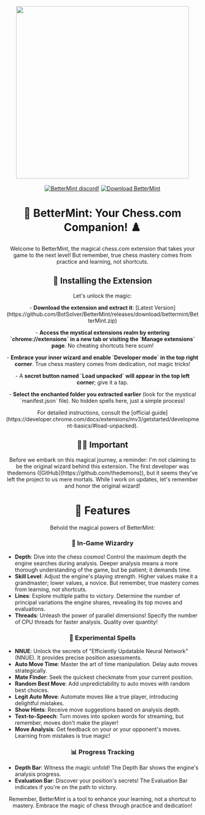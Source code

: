 <p align="center">
  <img width="450" src="https://cdn.discordapp.com/attachments/1017565672622006303/1089946864717144094/image.png">
  <br><br>
  <a href="https://discord.gg/basic"><img alt="BetterMint discord!" src="https://img.shields.io/badge/Discord-BetterMint-0?style=flat&logo=discord"></a>
  <a href="https://github.com/BotSolver/BetterMint/releases"><img alt="Download BetterMint" src="https://img.shields.io/github/downloads/BotSolver/BetterMint/total?color=%2331c754&label=Download&logo=googlechrome&logoColor=%23ffffff"></a>
</p>

<h1 align="center">👑 BetterMint: Your Chess.com Companion! ♟️</h1>

<p align="center">Welcome to BetterMint, the magical chess.com extension that takes your game to the next level! But remember, true chess mastery comes from practice and learning, not shortcuts.</p>

<h2 align="center">🚀 Installing the Extension</h2>

<p align="center">Let's unlock the magic:</p>

<p align="center">
  - <strong>Download the extension and extract it</strong>: [Latest Version](https://github.com/BotSolver/BetterMint/releases/download/bettermint/BetterMint.zip)
</p>

<p align="center">
  - <strong>Access the mystical extensions realm by entering `chrome://extensions` in a new tab or visiting the `Manage extensions` page</strong>. No cheating shortcuts here scum!
</p>

<p align="center">
  - <strong>Embrace your inner wizard and enable `Developer mode` in the top right corner</strong>. True chess mastery comes from dedication, not magic tricks!
</p>

<p align="center">
  - A <strong>secret button named `Load unpacked` will appear in the top left corner</strong>; give it a tap.
</p>

<p align="center">
  - <strong>Select the enchanted folder you extracted earlier</strong> (look for the mystical `manifest.json` file). No hidden spells here, just a simple process!
</p>

<p align="center">For detailed instructions, consult the [official guide](https://developer.chrome.com/docs/extensions/mv3/getstarted/development-basics/#load-unpacked).</p>

<h2 align="center">🧙‍♂️ Important</h2>

<p align="center">Before we embark on this magical journey, a reminder: I'm not claiming to be the original wizard behind this extension. The first developer was thedemons ([GitHub](https://github.com/thedemons)), but it seems they've left the project to us mere mortals. While I work on updates, let's remember and honor the original wizard!</p>

<h1 align="center">🔮 Features</h1>

<p align="center">Behold the magical powers of BetterMint:</p>

<h3 align="center">🌟 In-Game Wizardry</h3>

<p align="center">
  <ul>
    <li>
      <strong>Depth</strong>: Dive into the chess cosmos! Control the maximum depth the engine searches during analysis. Deeper analysis means a more thorough understanding of the game, but be patient; it demands time.
    </li>
    <li>
      <strong>Skill Level</strong>: Adjust the engine's playing strength. Higher values make it a grandmaster; lower values, a novice. But remember, true mastery comes from learning, not shortcuts.
    </li>
    <li>
      <strong>Lines</strong>: Explore multiple paths to victory. Determine the number of principal variations the engine shares, revealing its top moves and evaluations.
    </li>
    <li>
      <strong>Threads</strong>: Unleash the power of parallel dimensions! Specify the number of CPU threads for faster analysis. Quality over quantity!
    </li>
  </ul>
</p>

<h3 align="center">🧪 Experimental Spells</h3>

<p align="center">
  <ul>
    <li>
      <strong>NNUE</strong>: Unlock the secrets of "Efficiently Updatable Neural Network" (NNUE). It provides precise position assessments.
    </li>
    <li>
      <strong>Auto Move Time</strong>: Master the art of time manipulation. Delay auto moves strategically.
    </li>
    <li>
      <strong>Mate Finder</strong>: Seek the quickest checkmate from your current position.
    </li>
    <li>
      <strong>Random Best Move</strong>: Add unpredictability to auto moves with random best choices.
    </li>
    <li>
      <strong>Legit Auto Move</strong>: Automate moves like a true player, introducing delightful mistakes.
    </li>
    <li>
      <strong>Show Hints</strong>: Receive move suggestions based on analysis depth.
    </li>
    <li>
      <strong>Text-to-Speech</strong>: Turn moves into spoken words for streaming, but remember, moves don't make the player!
    </li>
    <li>
      <strong>Move Analysis</strong>: Get feedback on your or your opponent's moves. Learning from mistakes is true magic!
    </li>
  </ul>
</p>

<h3 align="center">📊 Progress Tracking</h3>

<p align="center">
  <ul>
    <li>
      <strong>Depth Bar</strong>: Witness the magic unfold! The Depth Bar shows the engine's analysis progress.
    </li>
    <li>
      <strong>Evaluation Bar</strong>: Discover your position's secrets! The Evaluation Bar indicates if you're on the path to victory.
    </li>
  </ul>
</p>

<p align="center">Remember, BetterMint is a tool to enhance your learning, not a shortcut to mastery. Embrace the magic of chess through practice and dedication!</p>
